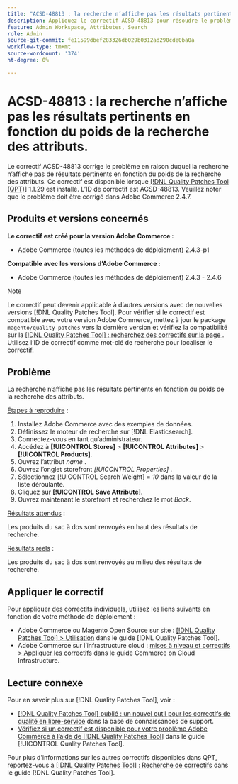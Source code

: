 ```yaml
---
title: "ACSD-48813 : la recherche n’affiche pas les résultats pertinents en fonction du poids des attributs de recherche"
description: Appliquez le correctif ACSD-48813 pour résoudre le problème Adobe Commerce en raison duquel la recherche n’affiche pas les résultats pertinents en fonction du poids de la recherche des attributs.
feature: Admin Workspace, Attributes, Search
role: Admin
source-git-commit: fe11599dbef283326db029b0312ad290cde0ba0a
workflow-type: tm+mt
source-wordcount: '374'
ht-degree: 0%

---
```


# ACSD-48813 : la recherche n’affiche pas les résultats pertinents en fonction du poids de la recherche des attributs.

Le correctif ACSD-48813 corrige le problème en raison duquel la recherche n’affiche pas de résultats pertinents en fonction du poids de la recherche des attributs. Ce correctif est disponible lorsque [[!DNL Quality Patches Tool (QPT)]](https://experienceleague.adobe.com/en/docs/commerce-knowledge-base/kb/announcements/commerce-announcements/magento-quality-patches-released-new-tool-to-self-serve-quality-patches) 1.1.29 est installé. L’ID de correctif est ACSD-48813. Veuillez noter que le problème doit être corrigé dans Adobe Commerce 2.4.7.

## Produits et versions concernés

**Le correctif est créé pour la version Adobe Commerce :**

* Adobe Commerce (toutes les méthodes de déploiement) 2.4.3-p1

**Compatible avec les versions d’Adobe Commerce :**

* Adobe Commerce (toutes les méthodes de déploiement) 2.4.3 - 2.4.6

>[!NOTE]
>
>Le correctif peut devenir applicable à d’autres versions avec de nouvelles versions [!DNL Quality Patches Tool]. Pour vérifier si le correctif est compatible avec votre version Adobe Commerce, mettez à jour le package `magento/quality-patches` vers la dernière version et vérifiez la compatibilité sur la [[!DNL Quality Patches Tool] : recherchez des correctifs sur la page ](https://experienceleague.adobe.com/tools/commerce-quality-patches/index.html). Utilisez l’ID de correctif comme mot-clé de recherche pour localiser le correctif.

## Problème

La recherche n’affiche pas les résultats pertinents en fonction du poids de la recherche des attributs.

<u>Étapes à reproduire</u> :

1. Installez Adobe Commerce avec des exemples de données.
1. Définissez le moteur de recherche sur [!DNL Elasticsearch].
1. Connectez-vous en tant qu’administrateur.
1. Accédez à **[!UICONTROL Stores]** > **[!UICONTROL Attributes]** > **[!UICONTROL Products]**.
1. Ouvrez l’attribut *name* .
1. Ouvrez l’onglet storefront *[!UICONTROL Properties]* .
1. Sélectionnez [!UICONTROL Search Weight] = *10* dans la valeur de la liste déroulante.
1. Cliquez sur **[!UICONTROL Save Attribute]**.
1. Ouvrez maintenant le storefront et recherchez le mot *Back*.

<u>Résultats attendus</u> :

Les produits du sac à dos sont renvoyés en haut des résultats de recherche.

<u>Résultats réels</u> :

Les produits du sac à dos sont renvoyés au milieu des résultats de recherche.

## Appliquer le correctif

Pour appliquer des correctifs individuels, utilisez les liens suivants en fonction de votre méthode de déploiement :

* Adobe Commerce ou Magento Open Source sur site : [[!DNL Quality Patches Tool] > Utilisation](/help/tools/quality-patches-tool/usage.md) dans le guide [!DNL Quality Patches Tool].
* Adobe Commerce sur l’infrastructure cloud : [mises à niveau et correctifs > Appliquer les correctifs](https://experienceleague.adobe.com/docs/commerce-cloud-service/user-guide/develop/upgrade/apply-patches.html) dans le guide Commerce on Cloud Infrastructure.

## Lecture connexe

Pour en savoir plus sur [!DNL Quality Patches Tool], voir :

* [[!DNL Quality Patches Tool] publié : un nouvel outil pour les correctifs de qualité en libre-service](https://experienceleague.adobe.com/en/docs/commerce-knowledge-base/kb/announcements/commerce-announcements/magento-quality-patches-released-new-tool-to-self-serve-quality-patches) dans la base de connaissances de support.
* [Vérifiez si un correctif est disponible pour votre problème Adobe Commerce à l’aide de  [!DNL Quality Patches Tool]](/help/tools/quality-patches-tool/patches-available-in-qpt/check-patch-for-magento-issue-with-magento-quality-patches.md) dans le guide [!UICONTROL Quality Patches Tool].


Pour plus d&#39;informations sur les autres correctifs disponibles dans QPT, reportez-vous à [[!DNL Quality Patches Tool] : Recherche de correctifs](https://experienceleague.adobe.com/tools/commerce-quality-patches/index.html) dans le guide [!DNL Quality Patches Tool].
